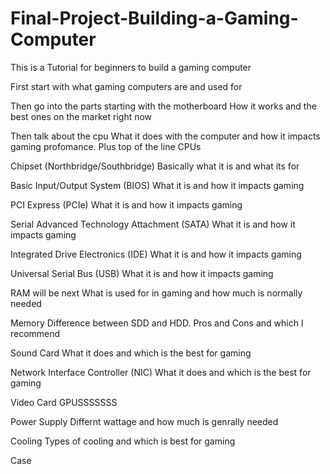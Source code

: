 # Final-Project-Building-a-Gaming-Computer
This is a Tutorial for beginners to build a gaming computer

First start with what gaming computers are and used for

Then go into the parts starting with the motherboard
  How it works and the best ones on the market right now

Then talk about the cpu
  What it does with the computer and how it impacts gaming profomance. Plus top of the line CPUs
  
  Chipset (Northbridge/Southbridge)
  Basically what it is and what its for

Basic Input/Output System (BIOS)
  What it is and how it impacts gaming
  
PCI Express (PCIe)
   What it is and how it impacts gaming
   
Serial Advanced Technology Attachment (SATA)
  What it is and how it impacts gaming
  
Integrated Drive Electronics (IDE)
  What it is and how it impacts gaming
  
Universal Serial Bus (USB)
  What it is and how it impacts gaming
  
RAM will be next
  What is used for in gaming and how much is normally needed

Memory
  Difference between SDD and HDD. Pros and Cons and which I recommend
  
Sound Card
  What it does and which is the best for gaming
  
Network Interface Controller (NIC)
  What it does and which is the best for gaming
  
Video Card
 GPUSSSSSSS
 
Power Supply
  Differnt wattage and how much is genrally needed

Cooling
  Types of cooling and which is best for gaming

Case
  
